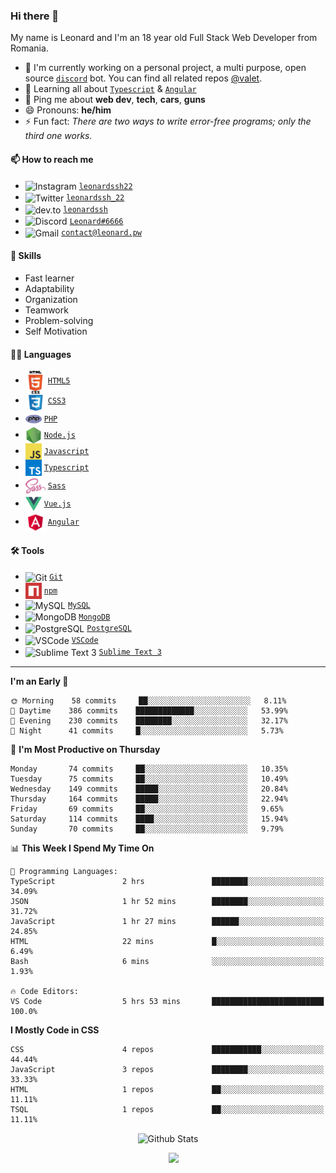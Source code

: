 ### Hi there 👋

My name is Leonard and I'm an 18 year old Full Stack Web Developer from Romania.

- 🏢 I'm currently working on a personal project, a multi purpose, open source [`discord`] bot. You can find all related repos [@valet].
- 🌱 Learning all about [`Typescript`] & [`Angular`]
- 💬 Ping me about **web dev**, **tech**, **cars**, **guns**
- 😄 Pronouns: **he/him**
- ⚡️ Fun fact: *There are two ways to write error-free programs; only the third one works.*

#### 📫 How to reach me
   - <img src="https://i.imgur.com/AiIxUPV.png" alt="Instagram" width="24" align="center"> [`leonardssh22`]
   - <img src="https://i.imgur.com/c0vbu2a.png" alt="Twitter" width="24" align="center"> [`leonardssh_22`]
   - <img src="https://practicaldev-herokuapp-com.freetls.fastly.net/assets/devlogo-pwa-512.png" alt="dev.to" width="24" align="center"> [`leonardssh`]
   - <img src="https://github.com/LeonardSSH/LeonardSSH/blob/master/discord.svg" alt="Discord" width="24" align="center"> [`Leonard#6666`]
   - <img src="https://i.imgur.com/GL4DGyV.png" alt="Gmail" width="24" align="center"> [`contact@leonard.pw`]
   
#### 🌟 Skills
   - Fast learner
   - Adaptability
   - Organization
   - Teamwork
   - Problem-solving
   - Self Motivation

<!-- - ⚙️ I use daily: `.js`, `.ts`, `.vue`, `.php`, `.html`, `.css`, `.scss`, `.psd` -->
<!-- [<img src="" alt="" width="48">]() -->

#### 👨‍💻 Languages
   - <img src="https://raw.githubusercontent.com/github/explore/80688e429a7d4ef2fca1e82350fe8e3517d3494d/topics/html/html.png" alt="HTML5" width="32" align="center"> [`HTML5`]
   - <img src="https://raw.githubusercontent.com/github/explore/80688e429a7d4ef2fca1e82350fe8e3517d3494d/topics/css/css.png" alt="CSS3" width="32" align="center"> [`CSS3`]
   - <img src="https://raw.githubusercontent.com/github/explore/ccc16358ac4530c6a69b1b80c7223cd2744dea83/topics/php/php.png" alt="PHP" width="26" align="center"> [`PHP`]
   - <img src="https://raw.githubusercontent.com/github/explore/80688e429a7d4ef2fca1e82350fe8e3517d3494d/topics/nodejs/nodejs.png" alt="Node.js" width="26" align="center"> [`Node.js`]
   - <img src="https://raw.githubusercontent.com/github/explore/80688e429a7d4ef2fca1e82350fe8e3517d3494d/topics/javascript/javascript.png" alt="Javascript" width="26" align="center"> [`Javascript`]
   - <img src="https://raw.githubusercontent.com/github/explore/80688e429a7d4ef2fca1e82350fe8e3517d3494d/topics/typescript/typescript.png" alt="Typescript" width="26" align="center"> [`Typescript`]
   - <img src="https://raw.githubusercontent.com/github/explore/80688e429a7d4ef2fca1e82350fe8e3517d3494d/topics/sass/sass.png" alt="Sass" width="32" align="center"> [`Sass`]
   - <img src="https://raw.githubusercontent.com/github/explore/80688e429a7d4ef2fca1e82350fe8e3517d3494d/topics/vue/vue.png" alt="Vue.js" width="26" align="center"> [`Vue.js`]
   - <img src="https://raw.githubusercontent.com/github/explore/80688e429a7d4ef2fca1e82350fe8e3517d3494d/topics/angular/angular.png" alt="Angular" width="32" align="center"> [`Angular`]

#### 🛠️ Tools
   - <img src="https://raw.githubusercontent.com/Delta456/Delta456/master/img/git.png" alt="Git" width="26" align="center"> [`Git`]
   - <img src="https://raw.githubusercontent.com/github/explore/80688e429a7d4ef2fca1e82350fe8e3517d3494d/topics/npm/npm.png" alt="Node Package Manager" width="26" align="center"> [`npm`]
   - <img src="https://i.imgur.com/SrEvsTW.png" alt="MySQL" width="26" align="center"> [`MySQL`]
   - <img src="https://i.imgur.com/tay0UdE.png" alt="MongoDB" width="26" align="center"> [`MongoDB`]
   - <img src="https://i.imgur.com/RsvQjc0.png" alt="PostgreSQL" width="26" align="center"> [`PostgreSQL`]
   - <img src="https://i.imgur.com/OHsveKl.png" alt="VSCode" width="26" align="center"> [`VSCode`]
   - <img src="https://i.imgur.com/IgESTvh.png" alt="Sublime Text 3" width="26" align="center"> [`Sublime Text 3`]

<hr>

<!--START_SECTION:waka-->
**I'm an Early 🐤** 

```text
🌞 Morning    58 commits     ██░░░░░░░░░░░░░░░░░░░░░░░   8.11% 
🌆 Daytime    386 commits    █████████████░░░░░░░░░░░░   53.99% 
🌃 Evening    230 commits    ████████░░░░░░░░░░░░░░░░░   32.17% 
🌙 Night      41 commits     █░░░░░░░░░░░░░░░░░░░░░░░░   5.73%

```
📅 **I'm Most Productive on Thursday** 

```text
Monday       74 commits     ██░░░░░░░░░░░░░░░░░░░░░░░   10.35% 
Tuesday      75 commits     ██░░░░░░░░░░░░░░░░░░░░░░░   10.49% 
Wednesday    149 commits    █████░░░░░░░░░░░░░░░░░░░░   20.84% 
Thursday     164 commits    █████░░░░░░░░░░░░░░░░░░░░   22.94% 
Friday       69 commits     ██░░░░░░░░░░░░░░░░░░░░░░░   9.65% 
Saturday     114 commits    ████░░░░░░░░░░░░░░░░░░░░░   15.94% 
Sunday       70 commits     ██░░░░░░░░░░░░░░░░░░░░░░░   9.79%

```


📊 **This Week I Spend My Time On** 

```text
💬 Programming Languages: 
TypeScript               2 hrs               ████████░░░░░░░░░░░░░░░░░   34.09% 
JSON                     1 hr 52 mins        ████████░░░░░░░░░░░░░░░░░   31.72% 
JavaScript               1 hr 27 mins        ██████░░░░░░░░░░░░░░░░░░░   24.85% 
HTML                     22 mins             █░░░░░░░░░░░░░░░░░░░░░░░░   6.49% 
Bash                     6 mins              ░░░░░░░░░░░░░░░░░░░░░░░░░   1.93%

🔥 Code Editors: 
VS Code                  5 hrs 53 mins       █████████████████████████   100.0%

```

**I Mostly Code in CSS** 

```text
CSS                      4 repos             ███████████░░░░░░░░░░░░░░   44.44% 
JavaScript               3 repos             ████████░░░░░░░░░░░░░░░░░   33.33% 
HTML                     1 repos             ██░░░░░░░░░░░░░░░░░░░░░░░   11.11% 
TSQL                     1 repos             ██░░░░░░░░░░░░░░░░░░░░░░░   11.11%

```



<!--END_SECTION:waka-->

<!--START_SECTION:links-->

[`discord`]:               https://discord.com/

[@valet]:                  https://github.com/TheValetBot

[`leonardssh22`]:          https://www.instagram.com/leonardssh22/
[`leonardssh_22`]:         https://twitter.com/leonardssh_22
[`leonardssh`]:            https://dev.to/leonardssh
[`Leonard#6666`]:          https://discord.com/users/290131759159443457
[`contact@leonard.pw`]:    mailto:contact@leonard.pw

[`HTML5`]:                 https://developer.mozilla.org/en-US/docs/Web/HTML
[`CSS3`]:                  https://developer.mozilla.org/en-US/docs/Web/CSS
[`PHP`]:                   https://www.php.net/
[`Node.js`]:               https://nodejs.org/en/
[`Javascript`]:            https://developer.mozilla.org/en-US/docs/Web/JavaScript
[`Typescript`]:            https://www.typescriptlang.org/
[`Sass`]:                  https://sass-lang.com/
[`Vue.js`]:                https://vuejs.org/
[`Angular`]:               https://angular.io/

[`Git`]:                   https://git-scm.com/
[`npm`]:                   https://npmjs.com
[`MySQL`]:                 https://www.mysql.com/
[`MongoDB`]:               https://www.mongodb.com/
[`PostgreSQL`]:            https://www.postgresql.org/
[`VSCode`]:                https://code.visualstudio.com/
[`Sublime Text 3`]:        https://www.sublimetext.com/

<!--END_SECTION:links-->

<p align="center">
    <img src="https://github-readme-stats.vercel.app/api?username=LeonardSSH&show_icons=true&title_color=9fa6b2&icon_color=6875f5&text_color=eeeeee&bg_color=16171b&count_private=true&hide_border=true" alt="Github Stats" align="center">
</p>

<p align="center">
    &emsp;
    <a href="https://pufler.dev/git-badges/" target="_blank"><img src="https://badges.pufler.dev/visits/LeonardSSH/LeonardSSH?style=flat-square&color=6875f5&logo=github"></a>
</p>
